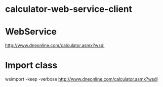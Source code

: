 # calculator-web-service-client

# WebService
http://www.dneonline.com/calculator.asmx?wsdl

# Import class
wsimport -keep -verbose http://www.dneonline.com/calculator.asmx?wsdl
